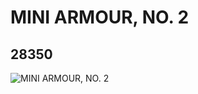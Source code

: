 # MINI ARMOUR, NO. 2
## 28350
![MINI ARMOUR, NO. 2](https://lc-www-live-s.legocdn.com/media/bricks/5/2/6170534.jpg)
